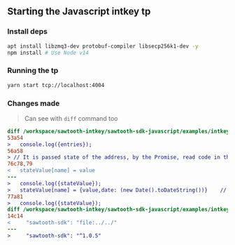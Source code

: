 ## Starting the Javascript intkey tp

### Install deps

```sh
apt install libzmq3-dev protobuf-compiler libsecp256k1-dev -y
npm install # Use Node v14
```

### Running the tp

```sh
yarn start tcp://localhost:4004
```

### Changes made
> Can see with `diff` command too

```diff
diff /workspace/sawtooth-intkey/sawtooth-sdk-javascript/examples/intkey/handler.js ./handler.js
53a54
>   console.log({entries});
56a58
> // It is passed state of the address, by the Promise, read code in the caller
76c78,79
<   stateValue[name] = value
---
>   console.log({stateValue});
>   stateValue[name] = {value,date: (new Date().toDateString())}	// storing date as well
77a81
>   console.log({stateValue});
diff /workspace/sawtooth-intkey/sawtooth-sdk-javascript/examples/intkey/package.json ./package.json
14c14
<     "sawtooth-sdk": "file:../../"
---
>     "sawtooth-sdk": "^1.0.5"
```
